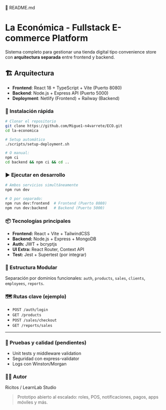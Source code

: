 📘 README.md
# La Económica - Fullstack E-commerce Platform

Sistema completo para gestionar una tienda digital tipo convenience store con **arquitectura separada** entre frontend y backend.

## 🏗️ Arquitectura

- **Frontend**: React 18 + TypeScript + Vite (Puerto 8080)
- **Backend**: Node.js + Express API (Puerto 5000)
- **Deployment**: Netlify (Frontend) + Railway (Backend)

### 🚀 Instalación rápida
```bash
# Clonar el repositorio
git clone https://github.com/Migue1-n4varrete/ECO.git
cd la-economica

# Setup automático
./scripts/setup-deployment.sh

# O manual:
npm ci
cd backend && npm ci && cd ..
```

### ▶️ Ejecutar en desarrollo
```bash
# Ambos servicios simultáneamente
npm run dev

# O por separado:
npm run dev:frontend  # Frontend (Puerto 8080)
npm run dev:backend   # Backend (Puerto 5000)
```

### 📦 Tecnologías principales
- **Frontend:** React + Vite + TailwindCSS
- **Backend:** Node.js + Express + MongoDB
- **Auth:** JWT + bcryptjs
- **UI Extra:** React Router, Context API
- **Test:** Jest + Supertest (por integrar)

### 📁 Estructura Modular
Separación por dominios funcionales: `auth`, `products`, `sales`, `clients`, `employees`, `reports`.

### 🗺️ Rutas clave (ejemplo)
- `POST /auth/login`
- `GET /products`
- `POST /sales/checkout`
- `GET /reports/sales`

---

### 🧪 Pruebas y calidad (pendientes)
- Unit tests y middleware validation
- Seguridad con express-validator
- Logs con Winston/Morgan

### 🧑‍💻 Autor
Ricitos / LearnLab Studio

> Prototipo abierto al escalado: roles, POS, notificaciones, pagos, apps móviles y más.
